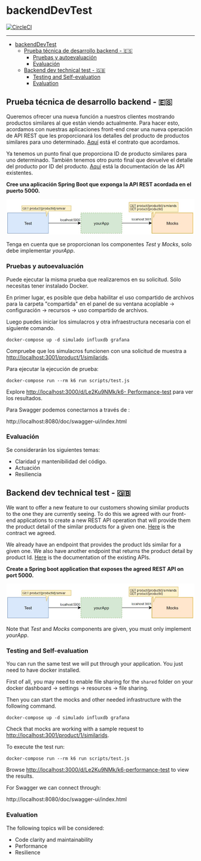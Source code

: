 # backendDevTest

[![CircleCI](https://dl.circleci.com/status-badge/img/gh/nicolasalarconrapela/backendDevTestNar/tree/master.svg?style=svg&circle-token=0901326271b97df35414880292c554c345dc243c)](https://dl.circleci.com/status-badge/redirect/gh/nicolasalarconrapela/backendDevTestNar/tree/master)

---

- [backendDevTest](#backenddevtest)
  - [Prueba técnica de desarrollo backend - 🇪🇸](#prueba-técnica-de-desarrollo-backend---)
    - [Pruebas y autoevaluación](#pruebas-y-autoevaluación)
    - [Evaluación](#evaluación)
  - [Backend dev technical test - 🇬🇧](#backend-dev-technical-test---)
    - [Testing and Self-evaluation](#testing-and-self-evaluation)
    - [Evaluation](#evaluation)

## Prueba técnica de desarrollo backend - 🇪🇸

Queremos ofrecer una nueva función a nuestros clientes mostrando productos similares al que están viendo actualmente. Para hacer esto, acordamos con nuestras aplicaciones front-end crear una nueva operación de API REST que les proporcionará los detalles del producto de productos similares para uno determinado. [Aquí](./similarProducts.yaml) está el contrato que acordamos.

Ya tenemos un punto final que proporciona ID de producto similares para uno determinado. También tenemos otro punto final que devuelve el detalle del producto por ID del producto. [Aquí](./existingApis.yaml) está la documentación de las API existentes.

**Cree una aplicación Spring Boot que exponga la API REST acordada en el puerto 5000.**

![Diagrama](./assets/diagram.jpg "Diagrama")

Tenga en cuenta que se proporcionan los componentes _Test_ y _Mocks_, solo debe implementar _yourApp_.

### Pruebas y autoevaluación

Puede ejecutar la misma prueba que realizaremos en su solicitud. Sólo necesitas tener instalado Docker.

En primer lugar, es posible que deba habilitar el uso compartido de archivos para la carpeta "compartida" en el panel de su ventana acoplable -> configuración -> recursos -> uso compartido de archivos.

Luego puedes iniciar los simulacros y otra infraestructura necesaria con el siguiente comando.

```docker
docker-compose up -d simulado influxdb grafana
```

Compruebe que los simulacros funcionen con una solicitud de muestra a [http://localhost:3001/product/1/similarids](http://localhost:3001/product/1/similarids).

Para ejecutar la ejecución de prueba:

```docker
docker-compose run --rm k6 run scripts/test.js
```

Explore [http://localhost:3000/d/Le2Ku9NMk/k6- Performance-test](http://localhost:3000/d/Le2Ku9NMk/k6-Performance-test) para ver los resultados.

Para Swagger podemos conectarnos a través de :
  
  http://localhost:8080/doc/swagger-ui/index.html

### Evaluación

Se considerarán los siguientes temas:

- Claridad y mantenibilidad del código.
- Actuación
- Resiliencia

## Backend dev technical test - 🇬🇧

We want to offer a new feature to our customers showing similar products to the one they are currently seeing. To do this we agreed with our front-end applications to create a new REST API operation that will provide them the product detail of the similar products for a given one. [Here](./similarProducts.yaml) is the contract we agreed.

We already have an endpoint that provides the product Ids similar for a given one. We also have another endpoint that returns the product detail by product Id. [Here](./existingApis.yaml) is the documentation of the existing APIs.

**Create a Spring boot application that exposes the agreed REST API on port 5000.**

![Diagram](./assets/diagram.jpg "Diagram")

Note that _Test_ and _Mocks_ components are given, you must only implement _yourApp_.

### Testing and Self-evaluation

You can run the same test we will put through your application. You just need to have docker installed.

First of all, you may need to enable file sharing for the `shared` folder on your docker dashboard -> settings -> resources -> file sharing.

Then you can start the mocks and other needed infrastructure with the following command.

```docker
docker-compose up -d simulado influxdb grafana
```

Check that mocks are working with a sample request to [http://localhost:3001/product/1/similarids](http://localhost:3001/product/1/similarids).

To execute the test run:

```docker
docker-compose run --rm k6 run scripts/test.js
```

Browse [http://localhost:3000/d/Le2Ku9NMk/k6-performance-test](http://localhost:3000/d/Le2Ku9NMk/k6-performance-test) to view the results.

For Swagger we can connect through:
  
  http://localhost:8080/doc/swagger-ui/index.html

### Evaluation

The following topics will be considered:

- Code clarity and maintainability
- Performance
- Resilience
